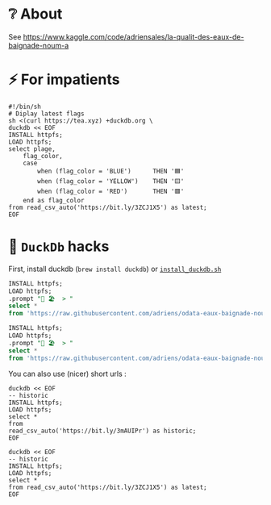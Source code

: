 # ❔ About

See https://www.kaggle.com/code/adriensales/la-qualit-des-eaux-de-baignade-noum-a

# ⚡ For impatients

```shell
#!/bin/sh
# Diplay latest flags
sh <(curl https://tea.xyz) +duckdb.org \
duckdb << EOF
INSTALL httpfs;
LOAD httpfs;
select plage,
    flag_color,
    case 
        when (flag_color = 'BLUE')      THEN '🟦'
        when (flag_color = 'YELLOW')    THEN '🟨'
        when (flag_color = 'RED')       THEN '🟥'
    end as flag_color
from read_csv_auto('https://bit.ly/3ZCJ1X5') as latest;
EOF

```



# 🦆 `DuckDb` hacks

First, install duckdb (`brew install duckdb`) or [`install_duckdb.sh`](https://gist.github.com/adriens/74a2fd8adc6fd508d970bc1cb2419395)

```sql
INSTALL httpfs;
LOAD httpfs;
.prompt "🦆 🏖️  > "
select * 
from 'https://raw.githubusercontent.com/adriens/odata-eaux-baignade-noumea/main/data/latest.csv';
```

```sql
INSTALL httpfs;
LOAD httpfs;
.prompt "🦆 🏖️  > "
select *
from 'https://raw.githubusercontent.com/adriens/odata-eaux-baignade-noumea/main/data/historic.csv';
```

You can also use (nicer) short urls : 

```shell
duckdb << EOF
-- historic
INSTALL httpfs;
LOAD httpfs;
select *
from
read_csv_auto('https://bit.ly/3mAUIPr') as historic;
EOF
```

```shell
duckdb << EOF
-- historic
INSTALL httpfs;
LOAD httpfs;
select *
from read_csv_auto('https://bit.ly/3ZCJ1X5') as latest;
EOF
```
